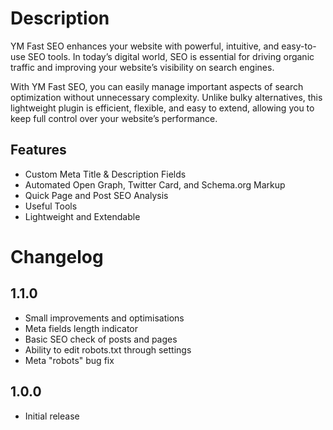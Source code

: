# Description

YM Fast SEO enhances your website with powerful, intuitive, and easy-to-use SEO tools. In today’s digital world, SEO is essential for driving organic traffic and improving your website’s visibility on search engines.

With YM Fast SEO, you can easily manage important aspects of search optimization without unnecessary complexity. Unlike bulky alternatives, this lightweight plugin is efficient, flexible, and easy to extend, allowing you to keep full control over your website’s performance.

## Features

* Custom Meta Title & Description Fields
* Automated Open Graph, Twitter Card, and Schema.org Markup
* Quick Page and Post SEO Analysis
* Useful Tools
* Lightweight and Extendable

# Changelog

## 1.1.0
* Small improvements and optimisations
* Meta fields length indicator
* Basic SEO check of posts and pages
* Ability to edit robots.txt through settings
* Meta "robots" bug fix

## 1.0.0
* Initial release